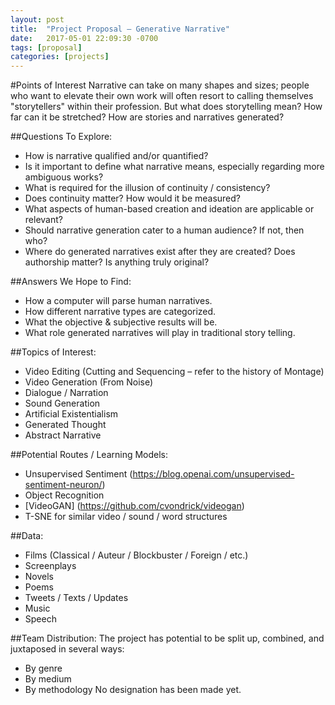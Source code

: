 ```yaml
---
layout: post
title:  "Project Proposal – Generative Narrative"
date:   2017-05-01 22:09:30 -0700
tags: [proposal]
categories: [projects]
---
```


#Points of Interest
Narrative can take on many shapes and sizes; people who want to elevate their own work will often resort to calling themselves "storytellers" within their profession. But what does storytelling mean? How far can it be stretched? How are stories and narratives generated? 

##Questions To Explore:
  * How is narrative qualified and/or quantified?
  * Is it important to define what narrative means, especially regarding more ambiguous works?
  * What is required for the illusion of continuity / consistency?
  * Does continuity matter? How would it be measured?
  * What aspects of human-based creation and ideation are applicable or relevant?
  * Should narrative generation cater to a human audience? If not, then who?
  * Where do generated narratives exist after they are created? Does authorship matter? Is anything truly original?
  
##Answers We Hope to Find:
  * How a computer will parse human narratives.
  * How different narrative types are categorized.
  * What the objective & subjective results will be.
  * What role generated narratives will play in traditional story telling.
  
##Topics of Interest:
  * Video Editing (Cutting and Sequencing – refer to the history of Montage)
  * Video Generation (From Noise)
  * Dialogue / Narration
  * Sound Generation
  * Artificial Existentialism
  * Generated Thought
  * Abstract Narrative

##Potential Routes / Learning Models:
  * Unsupervised Sentiment (https://blog.openai.com/unsupervised-sentiment-neuron/)
  * Object Recognition
  * [VideoGAN] (https://github.com/cvondrick/videogan)
  * T-SNE for similar video / sound / word structures

##Data:
  * Films (Classical / Auteur / Blockbuster / Foreign / etc.)
  * Screenplays
  * Novels
  * Poems
  * Tweets / Texts / Updates
  * Music
  * Speech
  
##Team Distribution:
The project has potential to be split up, combined, and juxtaposed in several ways:
  * By genre
  * By medium
  * By methodology
No designation has been made yet.
  

